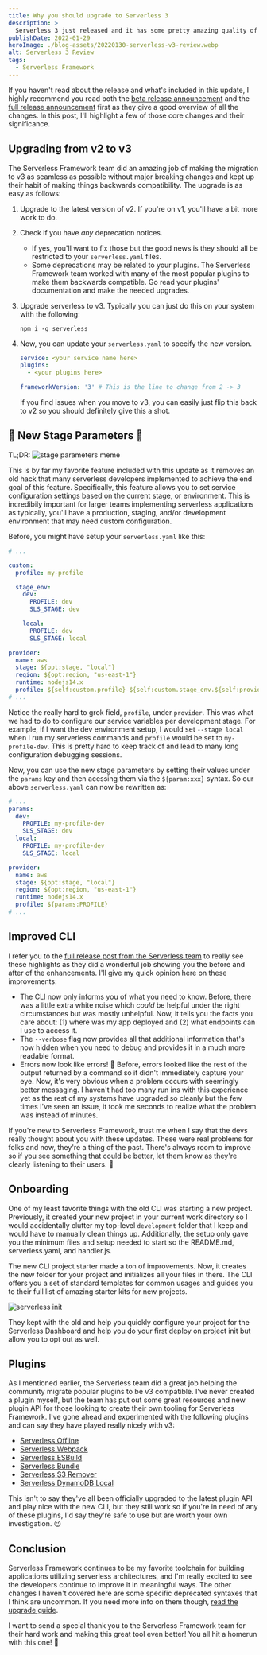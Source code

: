 ```yaml
---
title: Why you should upgrade to Serverless 3
description: >
  Serverless 3 just released and it has some pretty amazing quality of life improvements. Let's check out these new features and how we should leverage them today.
publishDate: 2022-01-29
heroImage: ./blog-assets/20220130-serverless-v3-review.webp
alt: Serverless 3 Review
tags:
  - Serverless Framework
---
```


If you haven't read about the release and what's included in this update, I highly recommend you read both the [beta release announcement](https://www.serverless.com/blog/serverless-framework-v3-beta) and the [full release announcement](https://www.serverless.com/blog/serverless-framework-v3-is-live) first as they give a good overview of all the changes. In this post, I'll highlight a few of those core changes and their significance.

## Upgrading from v2 to v3

The Serverless Framework team did an amazing job of making the migration to v3 as seamless as possible without major breaking changes and kept up their habit of making things backwards compatibility. The upgrade is as easy as follows:

1. Upgrade to the latest version of v2. If you're on v1, you'll have a bit more work to do.
2. Check if you have _any_ deprecation notices.
   - If yes, you'll want to fix those but the good news is they should all be restricted to your `serverless.yaml` files.
   - Some deprecations may be related to your plugins. The Serverless Framework team worked with many of the most popular plugins to make them backwards compatible. Go read your plugins' documentation and make the needed upgrades.
3. Upgrade serverless to v3. Typically you can just do this on your system with the following:

   ```shell
   npm i -g serverless
   ```

4. Now, you can update your `serverless.yaml` to specify the new version.

   ```yaml
   service: <your service name here>
   plugins:
     - <your plugins here>

   frameworkVersion: '3' # This is the line to change from 2 -> 3
   ```

   If you find issues when you move to v3, you can easily just flip this back to v2 so you should definitely give this a shot.

## 🎉 New Stage Parameters 🎉

TL;DR:
![stage parameters meme](./blog-assets/20220130-stage-params.webp)

This is by far my favorite feature included with this update as it removes an old hack that many serverless developers implemented to achieve the end goal of this feature. Specifically, this feature allows you to set service configuration settings based on the current stage, or environment. This is incredibily important for larger teams implementing serverless applications as typically, you'll have a production, staging, and/or development environment that may need custom configuration.

Before, you might have setup your `serverless.yaml` like this:

```yaml
# ...

custom:
  profile: my-profile

  stage_env:
    dev:
      PROFILE: dev
      SLS_STAGE: dev

    local:
      PROFILE: dev
      SLS_STAGE: local

provider:
  name: aws
  stage: ${opt:stage, "local"}
  region: ${opt:region, "us-east-1"}
  runtime: nodejs14.x
  profile: ${self:custom.profile}-${self:custom.stage_env.${self:provider.stage}.PROFILE, 'dev'}
# ...
```

Notice the really hard to grok field, `profile`, under `provider`. This was what we had to do to configure our service variables per development stage. For example, if I want the dev environment setup, I would set `--stage local` when I run my serverless commands and `profile` would be set to `my-profile-dev`. This is pretty hard to keep track of and lead to many long configuration debugging sessions.

Now, you can use the new stage parameters by setting their values under the `params` key and then acessing them via the `${param:xxx}` syntax. So our above `serverless.yaml` can now be rewritten as:

```yaml
# ...
params:
  dev:
    PROFILE: my-profile-dev
    SLS_STAGE: dev
  local:
    PROFILE: my-profile-dev
    SLS_STAGE: local

provider:
  name: aws
  stage: ${opt:stage, "local"}
  region: ${opt:region, "us-east-1"}
  runtime: nodejs14.x
  profile: ${params:PROFILE}
# ...
```

## Improved CLI

I refer you to the [full release post from the Serverless team](https://www.serverless.com/blog/serverless-framework-v3-is-live) to really see these highlights as they did a wonderful job showing you the before and after of the enhancements. I'll give my quick opinion here on these improvements:

- The CLI now only informs you of what you need to know. Before, there was a little extra white noise which _could_ be helpful under the right circumstances but was mostly unhelpful. Now, it tells you the facts you care about: (1) where was my app deployed and (2) what endpoints can I use to access it.
- The `--verbose` flag now provides all that additional information that's now hidden when you need to debug and provides it in a much more readable format.
- Errors now look like errors! 🛑 Before, errors looked like the rest of the output returned by a command so it didn't immediately capture your eye. Now, it's very obvious when a problem occurs with seemingly better messaging. I haven't had too many run ins with this experience yet as the rest of my systems have upgraded so cleanly but the few times I've seen an issue, it took me seconds to realize what the problem was instead of minutes.

If you're new to Serverless Framework, trust me when I say that the devs really thought about you with these updates. These were real problems for folks and now, they're a thing of the past. There's always room to improve so if you see something that could be better, let them know as they're clearly listening to their users. 🥰

## Onboarding

One of my least favorite things with the old CLI was starting a new project. Previously, it created your new project in your current work directory so I would accidentally clutter my top-level `development` folder that I keep and would have to manually clean things up. Additionally, the setup only gave you the minimum files and setup needed to start so the README.md, serverless.yaml, and handler.js.

The new CLI project starter made a ton of improvements. Now, it creates the new folder for your project and initializes all your files in there. The CLI offers you a set of standard templates for common usages and guides you to their full list of amazing starter kits for new projects.

![serverless init](./blog-assets/20220130-serverless-init.webp)

They kept with the old and help you quickly configure your project for the Serverless Dashboard and help you do your first deploy on project init but allow you to opt out as well.

## Plugins

As I mentioned earlier, the Serverless team did a great job helping the community migrate popular plugins to be v3 compatible. I've never created a plugin myself, but the team has put out some great resources and new plugin API for those looking to create their own tooling for Serverless Framework. I've gone ahead and experimented with the following plugins and can say they have played really nicely with v3:

- [Serverless Offline](https://www.npmjs.com/package/serverless-offline)
- [Serverless Webpack](https://www.npmjs.com/package/serverless-webpack)
- [Serverless ESBuild](https://www.npmjs.com/package/serverless-esbuild)
- [Serverless Bundle](https://www.npmjs.com/package/serverless-bundle)
- [Serverless S3 Remover](https://www.npmjs.com/package/serverless-s3-remover)
- [Serverless DynamoDB Local](https://www.npmjs.com/package/serverless-dynamodb-local)

This isn't to say they've all been officially upgraded to the latest plugin API and play nice with the new CLI, but they still work so if you're in need of any of these plugins, I'd say they're safe to use but are worth your own investigation. 😉

## Conclusion

Serverless Framework continues to be my favorite toolchain for building applications utilizing serverless architectures, and I'm really excited to see the developers continue to improve it in meaningful ways. The other changes I haven't covered here are some specific deprecated syntaxes that I think are uncommon. If you need more info on them though, [read the upgrade guide](https://www.serverless.com/framework/docs/guides/upgrading-v3).

I want to send a special thank you to the Serverless Framework team for their hard work and making this great tool even better! You all hit a homerun with this one! 🎉
